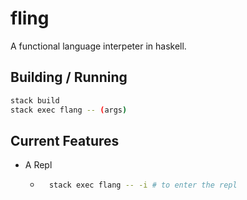# fling

A functional language interpeter in haskell.

## Building / Running

```bash
stack build
stack exec flang -- (args)
```

## Current Features

* A Repl
    * ```bash
        stack exec flang -- -i # to enter the repl
      ```